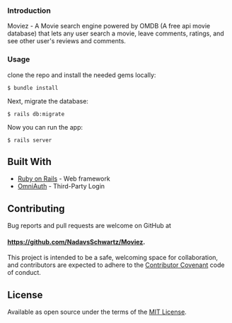### Introduction

Moviez - A Movie search engine powered by OMDB (A free api movie database) that lets any user search a movie, leave comments, ratings, and see other user's reviews and comments.  

### Usage

clone the repo and install the needed gems locally:

```
$ bundle install
```

Next, migrate the database:

```
$ rails db:migrate
```

Now you can run the app:

```
$ rails server
```
## Built With

* [Ruby on Rails](http://rubyonrails.org) - Web framework
* [OmniAuth](https://github.com/omniauth/omniauth) - Third-Party Login

## Contributing

Bug reports and pull requests are welcome on GitHub at
#### https://github.com/NadavsSchwartz/Moviez.
This project is intended to be a safe, welcoming space for collaboration, and contributors are expected to adhere to the [Contributor Covenant](contributor-covenant.org) code of conduct.

## License

Available as open source under the terms of the [MIT License](http://opensource.org/licenses/MIT).

